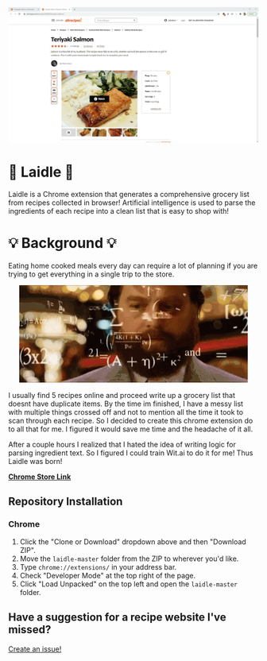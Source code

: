 <p align="center">
  <img src="/resources/readme.gif" alt="Usage Video">
</p>

# 🥄  Laidle 🤖 

Laidle is a Chrome extension that generates a comprehensive grocery list from recipes collected in browser! 
Artificial intelligence is used to parse the ingredients of each recipe into a clean list that is easy to shop with!

# 💡 Background 💡

Eating home cooked meals every day can require a lot of planning if you are trying to get everything in a single trip to the store. 

<p align="center">
  <img src="/resources/meme.gif" alt="Meme">
</p>

I usually find 5 recipes online and proceed write up a grocery list that doesnt have duplicate items. By the time im finished, I have a messy list with multiple things crossed off and not to mention all the time it took to scan through each recipe. So I decided to create this chrome extension do to all that for me. I figured it would save me time and the headache of it all. 

After a couple hours I realized that I hated the idea of writing logic for parsing ingredient text. So I figured I could train Wit.ai to do it for me! Thus Laidle was born!

**[Chrome Store Link](https://chrome.google.com/webstore/detail/narwhal/anpnihlhmokhgcdoobohmdbfmibbfgpb)**

## Repository Installation

### Chrome
1. Click the "Clone or Download" dropdown above and then "Download ZIP".
2. Move the `laidle-master` folder from the ZIP to wherever you'd like.
3. Type `chrome://extensions/` in your address bar.
4. Check "Developer Mode" at the top right of the page.
5. Click "Load Unpacked" on the top left and open the `laidle-master` folder.

## Have a suggestion for a recipe website I've missed?

[Create an issue!](https://github.com/scglenn/laidle/issues/new)
